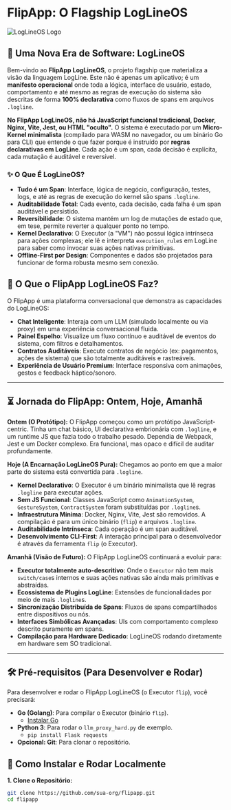 # FlipApp: O Flagship LogLineOS

![LogLineOS Logo](https://raw.githubusercontent.com/dally/logline-os/main/logo.svg) <!-- TODO: Criar um logo ou um placeholder -->

## 🚀 Uma Nova Era de Software: LogLineOS

Bem-vindo ao **FlipApp LogLineOS**, o projeto flagship que materializa a visão da linguagem LogLine. Este não é apenas um aplicativo; é um **manifesto operacional** onde toda a lógica, interface de usuário, estado, comportamento e até mesmo as regras de execução do sistema são descritas de forma **100% declarativa** como fluxos de spans em arquivos `.logline`.

**No FlipApp LogLineOS, não há JavaScript funcional tradicional, Docker, Nginx, Vite, Jest, ou HTML "oculto".** O sistema é executado por um **Micro-Kernel minimalista** (compilado para WASM no navegador, ou um binário Go para CLI) que entende o que fazer porque é instruído por **regras declarativas em LogLine**. Cada ação é um span, cada decisão é explícita, cada mutação é auditável e reversível.

### ✨ O Que É LogLineOS?

*   **Tudo é um Span**: Interface, lógica de negócio, configuração, testes, logs, e até as regras de execução do kernel são spans `.logline`.
*   **Auditabilidade Total**: Cada evento, cada decisão, cada falha é um span auditável e persistido.
*   **Reversibilidade**: O sistema mantém um log de mutações de estado que, em tese, permite reverter a qualquer ponto no tempo.
*   **Kernel Declarativo**: O Executor (a "VM") não possui lógica intrínseca para ações complexas; ele lê e interpreta `execution_rule`s em LogLine para saber como invocar suas ações nativas primitivas.
*   **Offline-First por Design**: Componentes e dados são projetados para funcionar de forma robusta mesmo sem conexão.

## 🌟 O Que o FlipApp LogLineOS Faz?

O FlipApp é uma plataforma conversacional que demonstra as capacidades do LogLineOS:

*   **Chat Inteligente**: Interaja com um LLM (simulado localmente ou via proxy) em uma experiência conversacional fluida.
*   **Painel Espelho**: Visualize um fluxo contínuo e auditável de eventos do sistema, com filtros e detalhamentos.
*   **Contratos Auditáveis**: Execute contratos de negócio (ex: pagamentos, ações de sistema) que são totalmente auditáveis e rastreáveis.
*   **Experiência de Usuário Premium**: Interface responsiva com animações, gestos e feedback háptico/sonoro.

---

## ⏳ Jornada do FlipApp: Ontem, Hoje, Amanhã

**Ontem (O Protótipo):**
O FlipApp começou como um protótipo JavaScript-centric. Tinha um chat básico, UI declarativa embrionária com `.logline`, e um runtime JS que fazia todo o trabalho pesado. Dependia de Webpack, Jest e um Docker complexo. Era funcional, mas opaco e difícil de auditar profundamente.

**Hoje (A Encarnação LogLineOS Pura):**
Chegamos ao ponto em que a maior parte do sistema está convertida para `.logline`.
*   **Kernel Declarativo**: O Executor é um binário minimalista que lê regras `.logline` para executar ações.
*   **Sem JS Funcional**: Classes JavaScript como `AnimationSystem`, `GestureSystem`, `ContractSystem` foram substituídas por `.logline`s.
*   **Infraestrutura Mínima**: Docker, Nginx, Vite, Jest são removidos. A compilação é para um único binário (`flip`) e arquivos `.logline`.
*   **Auditabilidade Intrínseca**: Cada operação é um span auditável.
*   **Desenvolvimento CLI-First**: A interação principal para o desenvolvedor é através da ferramenta `flip` (o Executor).

**Amanhã (Visão de Futuro):**
O FlipApp LogLineOS continuará a evoluir para:
*   **Executor totalmente auto-descritivo**: Onde o `Executor` não tem mais `switch/case`s internos e suas ações nativas são ainda mais primitivas e abstraídas.
*   **Ecossistema de Plugins LogLine**: Extensões de funcionalidades por meio de mais `.logline`s.
*   **Sincronização Distribuída de Spans**: Fluxos de spans compartilhados entre dispositivos ou nós.
*   **Interfaces Simbólicas Avançadas**: UIs com comportamento complexo descrito puramente em spans.
*   **Compilação para Hardware Dedicado**: LogLineOS rodando diretamente em hardware sem SO tradicional.

---

## 🛠️ Pré-requisitos (Para Desenvolver e Rodar)

Para desenvolver e rodar o FlipApp LogLineOS (o Executor `flip`), você precisará:

*   **Go (Golang)**: Para compilar o Executor (binário `flip`).
    *   [Instalar Go](https://go.dev/doc/install)
*   **Python 3**: Para rodar o `llm_proxy_hard.py` de exemplo.
    *   `pip install Flask requests`
*   **Opcional: Git**: Para clonar o repositório.

## 🚀 Como Instalar e Rodar Localmente

**1. Clone o Repositório:**

```bash
git clone https://github.com/sua-org/flipapp.git
cd flipapp